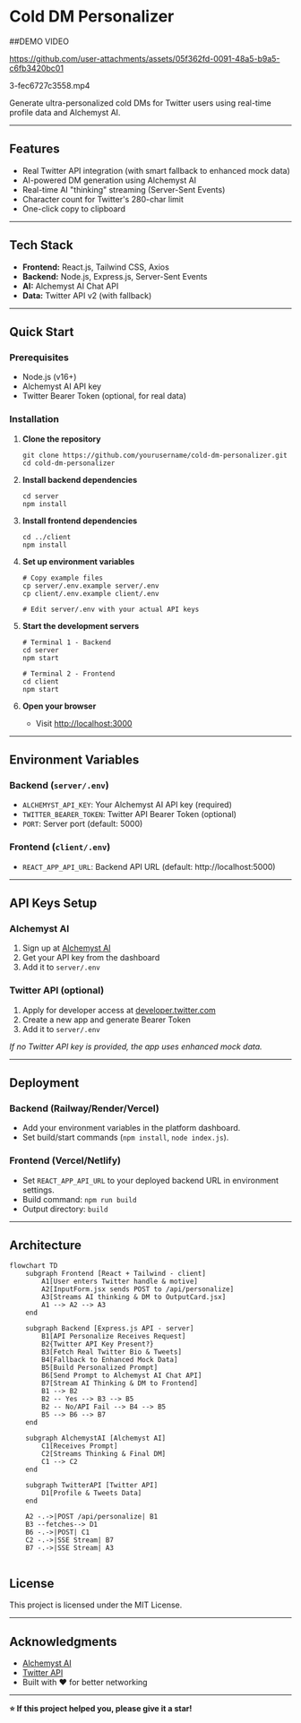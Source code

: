 # Cold DM Personalizer

##DEMO VIDEO


https://github.com/user-attachments/assets/05f362fd-0091-48a5-b9a5-c6fb3420bc01

3-fec6727c3558.mp4


Generate ultra-personalized cold DMs for Twitter users using real-time profile data and Alchemyst AI.

---

## Features

- Real Twitter API integration (with smart fallback to enhanced mock data)
- AI-powered DM generation using Alchemyst AI
- Real-time AI "thinking" streaming (Server-Sent Events)
- Character count for Twitter's 280-char limit
- One-click copy to clipboard


---

## Tech Stack

- **Frontend:** React.js, Tailwind CSS, Axios
- **Backend:** Node.js, Express.js, Server-Sent Events
- **AI:** Alchemyst AI Chat API
- **Data:** Twitter API v2 (with fallback)

---

## Quick Start

### Prerequisites

- Node.js (v16+)
- Alchemyst AI API key
- Twitter Bearer Token (optional, for real data)

### Installation

1. **Clone the repository**
    ```
    git clone https://github.com/yourusername/cold-dm-personalizer.git
    cd cold-dm-personalizer
    ```

2. **Install backend dependencies**
    ```
    cd server
    npm install
    ```

3. **Install frontend dependencies**
    ```
    cd ../client
    npm install
    ```

4. **Set up environment variables**
    ```
    # Copy example files
    cp server/.env.example server/.env
    cp client/.env.example client/.env

    # Edit server/.env with your actual API keys
    ```

5. **Start the development servers**
    ```
    # Terminal 1 - Backend
    cd server
    npm start

    # Terminal 2 - Frontend
    cd client
    npm start
    ```

6. **Open your browser**
    - Visit [http://localhost:3000](http://localhost:3000)

---

## Environment Variables

### Backend (`server/.env`)
- `ALCHEMYST_API_KEY`: Your Alchemyst AI API key (required)
- `TWITTER_BEARER_TOKEN`: Twitter API Bearer Token (optional)
- `PORT`: Server port (default: 5000)

### Frontend (`client/.env`)
- `REACT_APP_API_URL`: Backend API URL (default: http://localhost:5000)

---

## API Keys Setup

### Alchemyst AI
1. Sign up at [Alchemyst AI](https://getalchemystai.com)
2. Get your API key from the dashboard
3. Add it to `server/.env`

### Twitter API (optional)
1. Apply for developer access at [developer.twitter.com](https://developer.twitter.com)
2. Create a new app and generate Bearer Token
3. Add it to `server/.env`

*If no Twitter API key is provided, the app uses enhanced mock data.*

---

## Deployment

### Backend (Railway/Render/Vercel)
- Add your environment variables in the platform dashboard.
- Set build/start commands (`npm install`, `node index.js`).

### Frontend (Vercel/Netlify)
- Set `REACT_APP_API_URL` to your deployed backend URL in environment settings.
- Build command: `npm run build`
- Output directory: `build`

---

## Architecture
```mermaid
flowchart TD
    subgraph Frontend [React + Tailwind - client]
        A1[User enters Twitter handle & motive]
        A2[InputForm.jsx sends POST to /api/personalize]
        A3[Streams AI thinking & DM to OutputCard.jsx]
        A1 --> A2 --> A3
    end

    subgraph Backend [Express.js API - server]
        B1[API Personalize Receives Request]
        B2{Twitter API Key Present?}
        B3[Fetch Real Twitter Bio & Tweets]
        B4[Fallback to Enhanced Mock Data]
        B5[Build Personalized Prompt]
        B6[Send Prompt to Alchemyst AI Chat API]
        B7[Stream AI Thinking & DM to Frontend]
        B1 --> B2
        B2 -- Yes --> B3 --> B5
        B2 -- No/API Fail --> B4 --> B5
        B5 --> B6 --> B7
    end

    subgraph AlchemystAI [Alchemyst AI]
        C1[Receives Prompt]
        C2[Streams Thinking & Final DM]
        C1 --> C2
    end

    subgraph TwitterAPI [Twitter API]
        D1[Profile & Tweets Data]
    end

    A2 -.->|POST /api/personalize| B1
    B3 --fetches--> D1
    B6 -.->|POST| C1
    C2 -.->|SSE Stream| B7
    B7 -.->|SSE Stream| A3


```
## License

This project is licensed under the MIT License.

---

## Acknowledgments

- [Alchemyst AI](https://getalchemystai.com)
- [Twitter API](https://developer.twitter.com)
- Built with ❤️ for better networking

---

**⭐ If this project helped you, please give it a star!**
